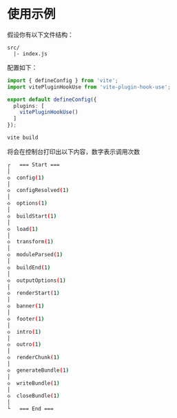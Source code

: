 # 使用示例

假设你有以下文件结构：

```
src/
  |- index.js
```

配置如下：

```typescript
import { defineConfig } from 'vite';
import vitePluginHookUse from 'vite-plugin-hook-use';

export default defineConfig({
  plugins: [
    vitePluginHookUse()
  ]
});
```

```bash
vite build
```

将会在控制台打印出以下内容，数字表示调用次数

```bash
┌   === Start === 
│
◇  config(1)
│
◇  configResolved(1)
│
◇  options(1)
│
◇  buildStart(1)
│
◇  load(1)
│
◇  transform(1)
│
◇  moduleParsed(1)
│
◇  buildEnd(1)
│
◇  outputOptions(1)
│
◇  renderStart(1)
│
◇  banner(1)
│
◇  footer(1)
│
◇  intro(1)
│
◇  outro(1)
│
◇  renderChunk(1)
│
◇  generateBundle(1)
│
◇  writeBundle(1)
│
◇  closeBundle(1)
│
└   === End === 
```
